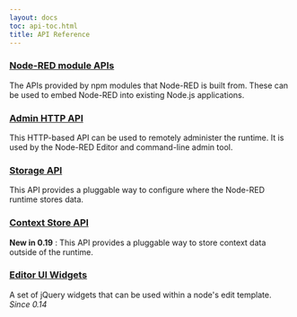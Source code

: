 ```yaml
---
layout: docs
toc: api-toc.html
title: API Reference
---
```


### [Node-RED module APIs](modules)

The APIs provided by npm modules that Node-RED is built from. These can be used
to embed Node-RED into existing Node.js applications.

### [Admin HTTP API](admin)

This HTTP-based API can be used to remotely administer the runtime. It is used
by the Node-RED Editor and command-line admin tool.

### [Storage API](storage)

This API provides a pluggable way to configure where the Node-RED runtime stores
data.

### [Context Store API](context)

**New in 0.19** : This API provides a pluggable way to store context data outside of the runtime.

### [Editor UI Widgets](ui)

A set of jQuery widgets that can be used within a node's edit template. _Since 0.14_
